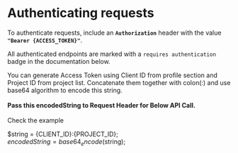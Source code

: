 # Authenticating requests

To authenticate requests, include an **`Authorization`** header with the value **`"Bearer {ACCESS_TOKEN}"`**.

All authenticated endpoints are marked with a `requires authentication` badge in the documentation below.

You can generate Access Token using Client ID from profile section and Project ID from project list.
            Concatenate them together with colon(:) and use base64 algorithm to encode this string.<br/><br/>
            <b>Pass this encodedString to Request Header for Below API Call.</b><br/><br/>
            Check the example 
            <aside>
                $string = {CLIENT_ID}:{PROJECT_ID};<br/>
                $encodedString = base64_encode($string);
            </aside>
            
        
